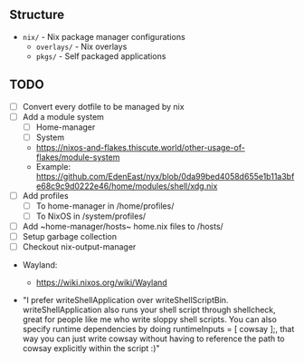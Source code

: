 
## Structure

- `nix/` - Nix package manager configurations
  - `overlays/` - Nix overlays
  - `pkgs/` - Self packaged applications

## TODO

- [ ] Convert every dotfile to be managed by nix
- [ ] Add a module system
    - [ ] Home-manager
    - [ ] System
    - https://nixos-and-flakes.thiscute.world/other-usage-of-flakes/module-system
    - Example: https://github.com/EdenEast/nyx/blob/0da99bed4058d655e1b11a3bfe68c9c9d0222e46/home/modules/shell/xdg.nix
- [ ] Add profiles
    - [ ] To home-manager in /home/profiles/
    - [ ] To NixOS in /system/profiles/
- [ ] Add ~home-manager/hosts~ home.nix files to /hosts/
- [ ] Setup garbage collection
- [ ] Checkout nix-output-manager
- Wayland:
    - https://wiki.nixos.org/wiki/Wayland

- "I prefer writeShellApplication over writeShellScriptBin. writeShellApplication also runs your shell script through shellcheck, great for people like me who write sloppy shell scripts. You can also specify runtime dependencies by doing runtimeInputs = [ cowsay ];, that way you can just write cowsay without having to reference the path to cowsay explicitly within the script :)"
